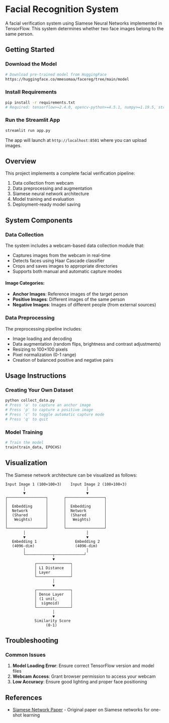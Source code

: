 # Facial Recognition System

A facial verification system using Siamese Neural Networks implemented in TensorFlow. This system determines whether two face images belong to the same person.

## Getting Started

### Download the Model
```bash
# Download pre-trained model from HuggingFace
https://huggingface.co/mmesomaa/facereg/tree/main/model
```

### Install Requirements
```bash
pip install -r requirements.txt
# Required: tensorflow>=2.4.0, opencv-python>=4.5.1, numpy>=1.19.5, streamlit>=1.8.0
```

### Run the Streamlit App
```bash
streamlit run app.py
```
The app will launch at `http://localhost:8501` where you can upload images.

## Overview

This project implements a complete facial verification pipeline:
1. Data collection from webcam
2. Data preprocessing and augmentation
3. Siamese neural network architecture
4. Model training and evaluation
5. Deployment-ready model saving

## System Components

### Data Collection

The system includes a webcam-based data collection module that:
- Captures images from the webcam in real-time
- Detects faces using Haar Cascade classifier
- Crops and saves images to appropriate directories
- Supports both manual and automatic capture modes

#### Image Categories:
- **Anchor Images**: Reference images of the target person
- **Positive Images**: Different images of the same person
- **Negative Images**: Images of different people (from external sources)

### Data Preprocessing

The preprocessing pipeline includes:
- Image loading and decoding
- Data augmentation (random flips, brightness and contrast adjustments)
- Resizing to 100×100 pixels
- Pixel normalization (0-1 range)
- Creation of balanced positive and negative pairs


## Usage Instructions

### Creating Your Own Dataset
```bash
python collect_data.py
# Press 'a' to capture an anchor image
# Press 'p' to capture a positive image
# Press 'c' to toggle automatic capture mode
# Press 'q' to quit
```

### Model Training
```python
# Train the model
train(train_data, EPOCHS)
```

## Visualization

The Siamese network architecture can be visualized as follows:

```
Input Image 1 (100×100×3)    Input Image 2 (100×100×3)
        │                           │
        ▼                           ▼
┌─────────────────┐       ┌─────────────────┐
│                 │       │                 │
│  Embedding      │       │  Embedding      │
│  Network        │       │  Network        │
│  (Shared        │       │  (Shared        │
│   Weights)      │       │   Weights)      │
│                 │       │                 │
└─────────────────┘       └─────────────────┘
        │                           │
        ▼                           ▼
   Embedding 1                 Embedding 2
   (4096-dim)                  (4096-dim)
        │                           │
        └────────────┬─────────────┘
                     ▼
             ┌───────────────┐
             │ L1 Distance   │
             │ Layer         │
             └───────────────┘
                     │
                     ▼
             ┌───────────────┐
             │ Dense Layer   │
             │ (1 unit,      │
             │  sigmoid)     │
             └───────────────┘
                     │
                     ▼
             Similarity Score
                  (0-1)
```

## Troubleshooting

### Common Issues
1. **Model Loading Error**: Ensure correct TensorFlow version and model files
2. **Webcam Access**: Grant browser permission to access your webcam
3. **Low Accuracy**: Ensure good lighting and proper face positioning

## References
- [Siamese Network Paper](https://www.cs.cmu.edu/~rsalakhu/papers/oneshot1.pdf) - Original paper on Siamese networks for one-shot learning
